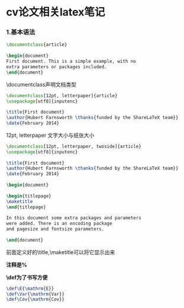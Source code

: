 # cv论文相关latex笔记

### 1.基本语法
```tex
\documentclass{article}
 
\begin{document}
First document. This is a simple example, with no 
extra parameters or packages included.
\end{document}
```
\documentclass声明文档类型

```tex
\documentclass[12pt, letterpaper]{article}
\usepackage[utf8]{inputenc}
 
\title{First document}
\author{Hubert Farnsworth \thanks{funded by the ShareLaTeX team}}
\date{February 2014}
```
12pt, letterpaper 文字大小与纸张大小

```tex
\documentclass[12pt, letterpaper, twoside]{article}
\usepackage[utf8]{inputenc}
 
\title{First document}
\author{Hubert Farnsworth \thanks{funded by the ShareLaTeX team}}
\date{February 2014}
 
\begin{document}
 
\begin{titlepage}
\maketitle
\end{titlepage}
 
In this document some extra packages and parameters
were added. There is an encoding package
and pagesize and fontsize parameters.
 
\end{document}
```

前面定义好的\title,\maketitle可以将它显示出来

**注释是%**

**\def为了书写方便**
```tex
\def\E{\mathrm{E}}
\def\Var{\mathrm{Var}}
\def\Cov{\mathrm{Cov}}
```
